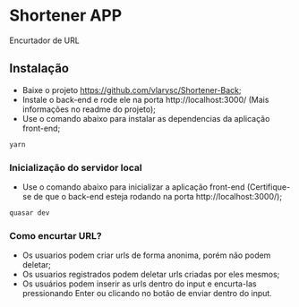 # Shortener APP

Encurtador de URL

## Instalação
- Baixe o projeto https://github.com/vlarysc/Shortener-Back;
- Instale o back-end e rode ele na porta http://localhost:3000/ (Mais informações no readme do projeto);
- Use o comando abaixo para instalar as dependencias da aplicação front-end;
```bash
yarn
```

### Inicialização do servidor local
- Use o comando abaixo para inicializar a aplicação front-end (Certifique-se de que o back-end esteja rodando na porta http://localhost:3000/);
```bash
quasar dev
```

### Como encurtar URL?

- Os usuarios podem criar urls de forma anonima, porém não podem deletar;
- Os usuarios registrados podem deletar urls criadas por eles mesmos;
- Os usuários podem inserir as urls dentro do input e encurta-las pressionando Enter ou clicando no botão de enviar dentro do input.

